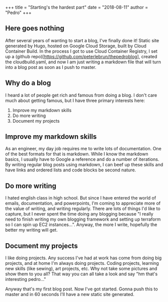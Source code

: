 +++
title = "Starting's the hardest part"
date = "2018-08-11"
author = "Pedro"
+++

## Here goes nothing
After several years of wanting to start a blog, I've finally done it!  Static site generated by Hugo, hosted on Google Cloud Storage, built by Cloud Container Build.  In the process I got to use Cloud Container Registry, I set up a (github repo)[https://github.com/peterlebrun/thepedroblog], created the cloudbuild.yaml, and now I am just writing a markdown file that will turn into a blog post as soon as I push to master.

## Why do a blog
I heard a lot of people get rich and famous from doing a blog.  I don't care much about getting famous, but I have three primary interests here:

1. Improve my markdown skills
2. Do more writing
3. Document my projects

## Improve my markdown skills
As an engineer, my day job requires me to write lots of documentation.  One of the best formats for that is markdown.  While I know the markdown basics, I usually have to Google a reference and do a number of iterations.  By writing regular blog posts using markdown, I can beef up these skills and have links and ordered lists and code blocks be second nature.

## Do more writing
I hated english class in high school.  But since I have entered the world of emails, documentation, and powerpoints, I'm coming to appreciate more of the value of writing, and writing regularly.  There are lots of things I'd like to capture, but I never spent the time doing any blogging because "I really need to finish writing my own blogging framework and setting up terraform so I can spin up EC2 instances...".  Anyway, the more I write, hopefully the better my writing will get.

## Document my projects
I like doing projects.  Any success I've had at work has come from doing big projects, and at home I'm always doing projects.  Coding projects, learning new skills (like sewing), art projects, etc.  Why not take some pictures and show them to you all?  That way you can all take a look and say "hm that's interesting pedro..."

Anyway that's my first blog post.  Now I've got started.  Gonna push this to master and in 60 seconds I'll have a new static site generated.